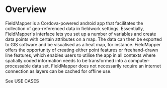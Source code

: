 # Overview

FieldMapper is a Cordova-powered android app that facilitates the collection of geo-referenced data in fieldwork settings. Essentially, FieldMapper's interface lets you set up a number of variables and create data points with certain attributes on a map. The data can then be exported to GIS software and be visualised as a heat map, for instance. FieldMapper offers the opportunity of creating either point features or freehand-drawn line features, which enables users to utilise the app in all contexts where spatially coded information needs to be transformed into a computer-processable data set. FieldMapper does not necessarily require an internet connection as layers can be cached for offline use.

See USE CASES
